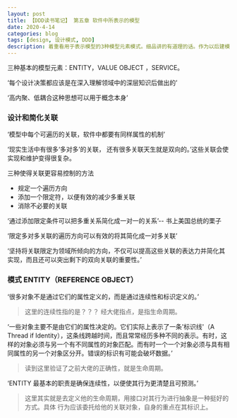 ```yaml
---
layout: post
title: 【DDD读书笔记】 第五章 软件中所表示的模型
date: 2020-4-14
categories: blog
tags: [design, 设计模式, DDD]
description: 着重看用于表示模型的3种模型元素模式。细品讲的有道理的话。作为以后建模的参考原则。
---
```


三种基本的模型元素：ENTITY，VALUE OBJECT ，SERVICE。

‘每个设计决策都应该是在深入理解领域中的深层知识后做出的’

‘高内聚、低耦合这种思想可以用于概念本身’

### 设计和简化关联

‘模型中每个可遍历的关联，软件中都要有同样属性的机制’

‘现实生活中有很多‘多对多’的关联， 还有很多关联天生就是双向的。’这些关联会使实现和维护变得很复杂。

三种使得关联更容易控制的方法

-   规定一个遍历方向
-   添加一个限定符，以便有效的减少多重关联
-   消除不必要的关联

‘通过添加限定条件可以把多重关系简化成一对一的关系’-- 书上美国总统的栗子

‘限定多对多关联的遍历方向可以有效的将其简化成一对多关联’

‘坚持将关联限定为领域所倾向的方向，不仅可以提高这些关联的表达力并简化其实现，而且还可以突出剩下的双向关联的重要性。’

### 模式 ENTITY（REFERENCE OBJECT）

‘很多对象不是通过它们的属性定义的，而是通过连续性和标识定义的。’

> 这里的连续性指的是？？？ 经大佬指点，是指生命周期。

‘一些对象主要不是由它们的属性决定的。它们实际上表示了一条'标识线'（A Thread if Identity），这条线跨越时间，而且常常经历多种不同的表示。有时，这样的对象必须与另一个有不同属性的对象匹配。而有时一个一个对象必须与具有相同属性的另一个对象区分开。错误的标识有可能会破坏数据。’

> 读到这里验证了之前大佬的正确性，就是生命周期。

‘ENTITY 最基本的职责是确保连续性，以便使其行为更清楚且可预测。’

> 这里其实就是去定义他的生命周期，用接口对其行为进行抽象是一种挺好的方式。具体 行为应该委托给他的关联对象，自身的重点在其标识上。
